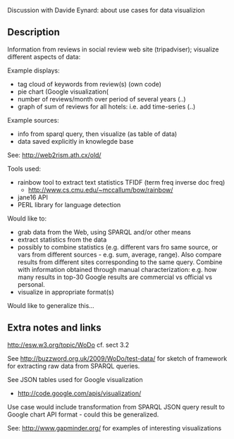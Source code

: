 

Discussion with Davide Eynard: about use cases for data visualizion

## Description ##

Information from reviews in social review web site (tripadviser); visualize different aspects of data:

Example displays:
  * tag cloud of keywords from review(s) (own code)
  * pie chart (Google visualization(
  * number of reviews/month over period of several years (..)
  * graph of sum of reviews for all hotels: i.e. add time-series (..)

Example sources:
  * info from sparql query, then visualize (as table of data)
  * data saved explicitly in knowlegde base

See: http://web2rism.ath.cx/old/

Tools used:
  * rainbow tool to extract text statistics TFIDF (term freq inverse doc freq)
    * http://www.cs.cmu.edu/~mccallum/bow/rainbow/
  * jane16 API
  * PERL library for language detection

Would like to:
  * grab data from the Web, using SPARQL and/or other means
  * extract statistics from the data
  * possibly to combine statistics (e.g. different vars fro same source, or vars from different sources - e.g. sum, average, range).  Also compare results from different sites corresponding to the same query.  Combine with information obtained through manual characterization: e.g. how many results in top-30 Google results are commercial vs official vs personal.
  * visualize in appropriate format(s)

Would like to generalize this...

## Extra notes and links ##

http://esw.w3.org/topic/WoDo  cf. sect 3.2

See http://buzzword.org.uk/2009/WoDo/test-data/ for sketch of framework for extracting raw data from SPARQL queries.

See JSON tables used for Google visualization
  * http://code.google.com/apis/visualization/

Use case would include transformation from SPARQL JSON query result to Google chart API format - could this be generalized.

See: http://www.gapminder.org/ for examples of interesting visualizations